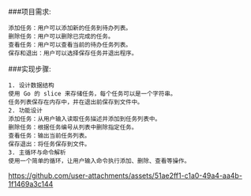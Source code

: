 ###项目需求:

	添加任务：用户可以添加新的任务到待办列表。
	删除任务：用户可以删除已完成的任务。
	查看任务：用户可以查看当前的待办任务列表。
	保存和退出：用户可以选择保存任务并退出程序。
###实现步骤:

	1. 设计数据结构
	使用 Go 的 slice 来存储任务，每个任务可以是一个字符串。
	任务列表保存在内存中，并在退出前保存到文件中。
	2. 功能设计
	添加任务：从用户输入读取任务描述并添加到任务列表中。
	删除任务：根据任务编号从列表中删除指定任务。
	查看任务：输出当前任务列表。
	保存退出：将任务保存到文件。
	3. 主循环与命令解析
	使用一个简单的循环，让用户输入命令执行添加、删除、查看等操作。
https://github.com/user-attachments/assets/51ae2ff1-c1a0-49a4-aa4b-1f1469a3c144


